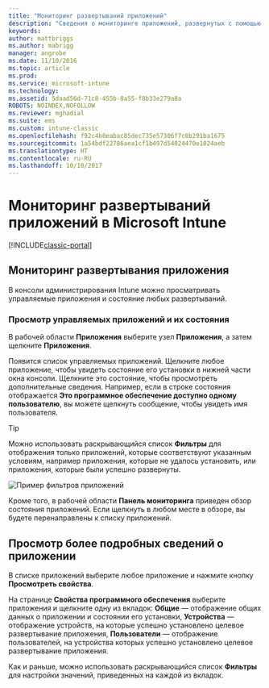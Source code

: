 ```yaml
---
title: "Мониторинг развертываний приложений"
description: "Сведения о мониторинге приложений, развернутых с помощью Intune."
keywords: 
author: mattbriggs
ms.author: mabrigg
manager: angrobe
ms.date: 11/10/2016
ms.topic: article
ms.prod: 
ms.service: microsoft-intune
ms.technology: 
ms.assetid: 5daad56d-71c8-455b-8a55-f8b33e279a8a
ROBOTS: NOINDEX,NOFOLLOW
ms.reviewer: mghadial
ms.suite: ems
ms.custom: intune-classic
ms.openlocfilehash: f92c4b8eabac85dec735e57306f7c8b291ba1675
ms.sourcegitcommit: 1a54bdf22786aea1cf1b497d54024470e1024aeb
ms.translationtype: HT
ms.contentlocale: ru-RU
ms.lasthandoff: 10/10/2017
---
```

# <a name="monitor-app-deployments-in-microsoft-intune"></a>Мониторинг развертываний приложений в Microsoft Intune

[!INCLUDE[classic-portal](../includes/classic-portal.md)]

## <a name="monitor-an-app-deployment"></a>Мониторинг развертывания приложения
В консоли администрирования Intune можно просматривать управляемые приложения и состояние любых развертываний. <!---App status is displayed in real-time. You don't have to wait for the device to check-in before you can see this.--->

### <a name="to-view-apps-that-you-manage-and-their-status"></a>Просмотр управляемых приложений и их состояния
В рабочей области **Приложения** выберите узел **Приложения**, а затем щелкните **Приложения**.

Появится список управляемых приложений. Щелкните любое приложение, чтобы увидеть состояние его установки в нижней части окна консоли. Щелкните это состояние, чтобы просмотреть дополнительные сведения. Например, если в строке состояния отображается **Это программное обеспечение доступно одному пользователю**, вы можете щелкнуть сообщение, чтобы увидеть имя пользователя.

> [!TIP]
> Можно использовать раскрывающийся список **Фильтры** для отображения только приложений, которые соответствуют указанным условиям, например приложения, которые не удалось установить, или приложения, которые были успешно развернуты.
>
> ![Пример фильтров приложений](./media/app-filters.png)

Кроме того, в рабочей области **Панель мониторинга** приведен обзор состояния приложений. Если щелкнуть в любом месте в обзоре, вы будете перенаправлены к списку приложений.

## <a name="to-view-more-detailed-information-about-an-app"></a>Просмотр более подробных сведений о приложении
В списке приложений выберите любое приложение и нажмите кнопку **Просмотреть свойства**.

На странице **Свойства программного обеспечения** выберите приложения и щелкните одну из вкладок: **Общие** — отображение общих данных о приложении и состоянии его установки, **Устройства** — отображение устройств, на которые успешно установлено целевое развертывание приложения, **Пользователи** — отображение пользователей, на устройства которых успешно установлено целевое развертывание приложения.

Как и раньше, можно использовать раскрывающийся список **Фильтры** для настройки значений, приведенных на каждой из вкладок.
